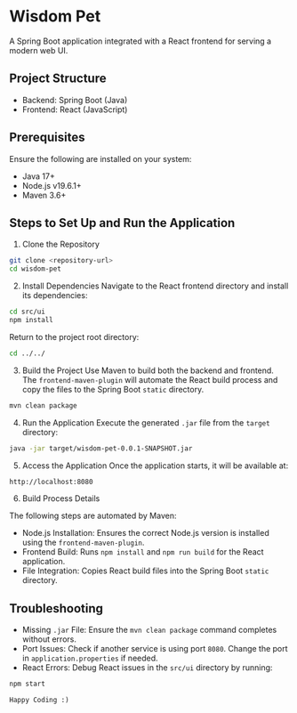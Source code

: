 # Wisdom Pet

A Spring Boot application integrated with a React frontend for serving a modern web UI.

## Project Structure

- Backend: Spring Boot (Java)
- Frontend: React (JavaScript)

## Prerequisites

Ensure the following are installed on your system:

- Java 17+
- Node.js v19.6.1+
- Maven 3.6+

## Steps to Set Up and Run the Application

1. Clone the Repository

```bash
git clone <repository-url>
cd wisdom-pet
```

2. Install Dependencies
   Navigate to the React frontend directory and install its dependencies:

```bash
cd src/ui
npm install
```

Return to the project root directory:

```bash
cd ../../
```

3. Build the Project
   Use Maven to build both the backend and frontend. The `frontend-maven-plugin` will automate the React build process and copy the files to the Spring Boot `static` directory.

```bash
mvn clean package
```

4. Run the Application
   Execute the generated `.jar` file from the `target` directory:

```bash
java -jar target/wisdom-pet-0.0.1-SNAPSHOT.jar
```

5. Access the Application
   Once the application starts, it will be available at:

```bash
http://localhost:8080
```

6. Build Process Details

The following steps are automated by Maven:

- Node.js Installation: Ensures the correct Node.js version is installed using the `frontend-maven-plugin`.
- Frontend Build: Runs `npm install` and `npm run build` for the React application.
- File Integration: Copies React build files into the Spring Boot `static` directory.

## Troubleshooting

- Missing `.jar` File: Ensure the `mvn clean package` command completes without errors.
- Port Issues: Check if another service is using port `8080`. Change the port in `application.properties` if needed.
- React Errors: Debug React issues in the `src/ui` directory by running:

```bash
npm start
```

`Happy Coding :)`
